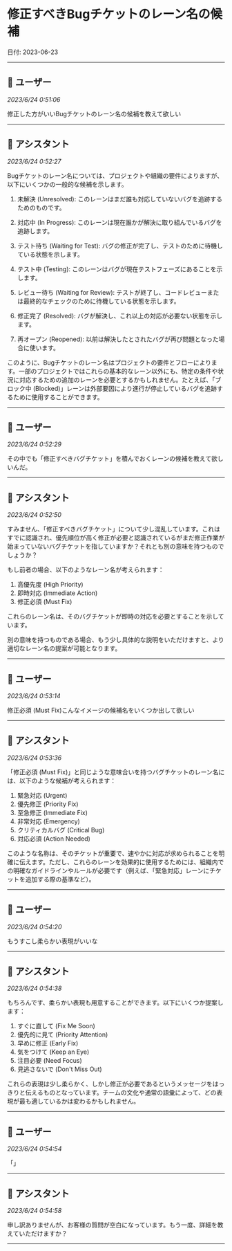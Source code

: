 # 修正すべきBugチケットのレーン名の候補

日付: 2023-06-23

---

## 👤 ユーザー
*2023/6/24 0:51:06*

修正した方がいいBugチケットのレーン名の候補を教えて欲しい

---

## 🤖 アシスタント
*2023/6/24 0:52:27*

Bugチケットのレーン名については、プロジェクトや組織の要件によりますが、以下にいくつかの一般的な候補を示します。

1. 未解決 (Unresolved): このレーンはまだ誰も対応していないバグを追跡するためのものです。

2. 対応中 (In Progress): このレーンは現在誰かが解決に取り組んでいるバグを追跡します。

3. テスト待ち (Waiting for Test): バグの修正が完了し、テストのために待機している状態を示します。

4. テスト中 (Testing): このレーンはバグが現在テストフェーズにあることを示します。

5. レビュー待ち (Waiting for Review): テストが終了し、コードレビューまたは最終的なチェックのために待機している状態を示します。

6. 修正完了 (Resolved): バグが解決し、これ以上の対応が必要ない状態を示します。

7. 再オープン (Reopened): 以前は解決したとされたバグが再び問題となった場合に使います。

このように、Bugチケットのレーン名はプロジェクトの要件とフローによります。一部のプロジェクトではこれらの基本的なレーン以外にも、特定の条件や状況に対応するための追加のレーンを必要とするかもしれません。たとえば、「ブロック中 (Blocked)」レーンは外部要因により進行が停止しているバグを追跡するために使用することができます。

---

## 👤 ユーザー
*2023/6/24 0:52:29*

その中でも「修正すべきバグチケット」を積んでおくレーンの候補を教えて欲しいんだ。

---

## 🤖 アシスタント
*2023/6/24 0:52:50*

すみません、「修正すべきバグチケット」について少し混乱しています。これはすでに認識され、優先順位が高く修正が必要と認識されているがまだ修正作業が始まっていないバグチケットを指していますか？それとも別の意味を持つものでしょうか？

もし前者の場合、以下のようなレーン名が考えられます：

1. 高優先度 (High Priority)
2. 即時対応 (Immediate Action)
3. 修正必須 (Must Fix)

これらのレーン名は、そのバグチケットが即時の対応を必要とすることを示しています。

別の意味を持つものである場合、もう少し具体的な説明をいただけますと、より適切なレーン名の提案が可能となります。

---

## 👤 ユーザー
*2023/6/24 0:53:14*

修正必須 (Must Fix)こんなイメージの候補名をいくつか出して欲しい

---

## 🤖 アシスタント
*2023/6/24 0:53:36*

「修正必須 (Must Fix)」と同じような意味合いを持つバグチケットのレーン名には、以下のような候補が考えられます：

1. 緊急対応 (Urgent)
2. 優先修正 (Priority Fix)
3. 至急修正 (Immediate Fix)
4. 非常対応 (Emergency)
5. クリティカルバグ (Critical Bug)
6. 対応必須 (Action Needed)

このような名称は、そのチケットが重要で、速やかに対応が求められることを明確に伝えます。ただし、これらのレーンを効果的に使用するためには、組織内での明確なガイドラインやルールが必要です（例えば、「緊急対応」レーンにチケットを追加する際の基準など）。

---

## 👤 ユーザー
*2023/6/24 0:54:20*

もうすこし柔らかい表現がいいな

---

## 🤖 アシスタント
*2023/6/24 0:54:38*

もちろんです、柔らかい表現も用意することができます。以下にいくつか提案します：

1. すぐに直して (Fix Me Soon)
2. 優先的に見て (Priority Attention)
3. 早めに修正 (Early Fix)
4. 気をつけて (Keep an Eye)
5. 注目必要 (Need Focus)
6. 見逃さないで (Don't Miss Out)

これらの表現は少し柔らかく、しかし修正が必要であるというメッセージをはっきりと伝えるものとなっています。チームの文化や通常の語彙によって、どの表現が最も適しているかは変わるかもしれません。

---

## 👤 ユーザー
*2023/6/24 0:54:54*

「」

---

## 🤖 アシスタント
*2023/6/24 0:54:58*

申し訳ありませんが、お客様の質問が空白になっています。もう一度、詳細を教えていただけますか？

---
